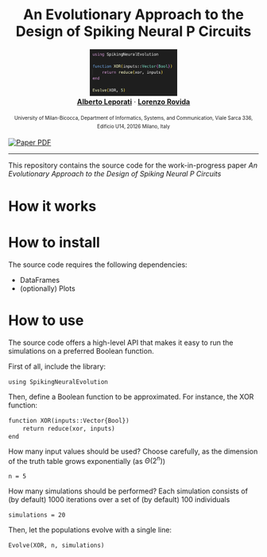 <center> 
  <h1 align="center">An Evolutionary Approach to the Design of Spiking Neural P Circuits</h1>
  
  <p align="center">
    <img src="imgs/sample.png" alt="Console presentation image" width=35% >
    </br>
    <a href="https://orcid.org/0000-0002-8105-4371"><strong>Alberto Leporati</strong></a>
    ·
    <a href="https://orcid.org/0000-0001-5093-7932"><strong>Lorenzo Rovida</strong></a>
  </p>
  <span style="font-size:0.7em;">University of Milan-Bicocca, Department of Informatics, Systems, and Communication, 
  Viale Sarca 336, Edificio U14, 20126 Milano, Italy</span>
</center>

</br>
<a href='https://mcrespo.me/publications/primary-space-cv/data/crespo2021primary.pdf'>
    <img src='https://img.shields.io/badge/Paper-PDF-red?style=flat-square' alt='Paper PDF' width=9%>
</a> 
    
<!-- 
<img src="https://github.com/narger-ef/Practical-Sorting-of-Encrypted-Numbers/actions/workflows/cmake-multi-platform.yml/badge.svg" alt="CMake build result" width=30% >
-->
---


This repository contains the source code for the work-in-progress paper _An Evolutionary Approach to the Design of Spiking Neural P Circuits_

# How it works

# How to install

The source code requires the following dependencies:
- DataFrames
- (optionally) Plots

# How to use

The source code offers a high-level API that makes it easy to run the simulations on a preferred Boolean function.

First of all, include the library: 

```
using SpikingNeuralEvolution
```

Then, define a Boolean function to be approximated. For instance, the XOR function:
```
function XOR(inputs::Vector{Bool}) 
    return reduce(xor, inputs)
end
```

How many input values should be used? Choose carefully, as the dimension of the truth table grows exponentially (as $`\Theta(2^n)`$)
```
n = 5
```

How many simulations should be performed? Each simulation consists of (by default) 1000 iterations over a set of (by default) 100 individuals
```
simulations = 20
```

Then, let the populations evolve with a single line:
```
Evolve(XOR, n, simulations)
```
